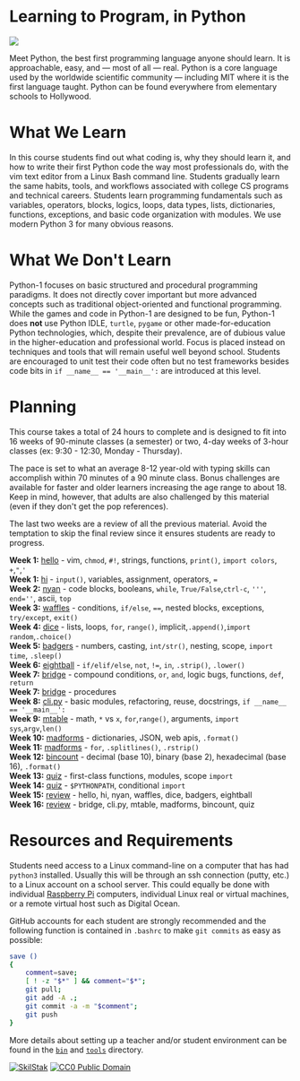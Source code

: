 # Learning to Program, in Python

![](https://www.python.org/static/community_logos/python-logo-generic.svg)

Meet Python, the best first programming language anyone should learn.
It is approachable, easy, and &mdash; most of all &mdash; real. Python is
a core language used by the worldwide scientific community &mdash; including
MIT where it is the first language taught. Python can be found everywhere
from elementary schools to Hollywood.

# What We Learn

In this course students find out what coding is, why they should learn
it, and how to write their first Python code the way most professionals
do, with the vim text editor from a Linux Bash command line. Students
gradually learn the same habits, tools, and workflows associated with
college CS programs and technical careers. Students learn programming
fundamentals such as variables, operators, blocks, logics, loops, data
types, lists, dictionaries, functions, exceptions, and basic code
organization with modules. We use modern Python 3 for many obvious
reasons.

# What We Don't Learn

Python-1 focuses on basic structured and procedural programming
paradigms. It does not directly cover important but more advanced concepts
such as traditional object-oriented and functional programming.  While the
games and code in Python-1 are designed to be fun, Python-1 does **not**
use Python IDLE, `turtle`, `pygame` or other made-for-education Python
technologies, which, despite their prevalence, are of dubious value in
the higher-education and professional world. Focus is placed instead on
techniques and tools that will remain useful well beyond school. Students
are encouraged to unit test their code often but no test frameworks
besides code bits in `if __name__ == '__main__':` are introduced at
this level.

# Planning

This course takes a total of 24 hours to complete and is designed
to fit into 16 weeks of 90-minute classes (a semester) or two, 4-day weeks of
3-hour classes (ex: 9:30 - 12:30, Monday - Thursday).

The pace is set to what an average 8-12 year-old with typing skills can
accomplish within 70 minutes of a 90 minute class. Bonus challenges are
available for faster and older learners increasing the age range to about 18.
Keep in mind, however, that adults are also challenged by this material
(even if they don't get the pop references).

The last two weeks are a review of all the previous material. Avoid the
temptation to skip the final review since it ensures students are ready to
progress.

**Week 1:** [hello](/hello) - vim, `chmod`, `#!`, strings, functions, `print()`, `import colors`, `+`,`"`,`'`<br>
**Week 1:** [hi](/hi) - `input()`, variables, assignment, operators, `=`<br>
**Week 2:** [nyan](/nyan) - code blocks, booleans, `while`, `True/False`,`ctrl-c`, `'''`, `end=''`, ascii, `top`<br>
**Week 3:** [waffles](/waffles) - conditions, `if/else`, `==`, nested blocks, exceptions, `try/except`, `exit()`<br>
**Week 4:** [dice](/dice) - lists, loops, `for`, `range()`, implicit,`.append()`,`import random`,`.choice()`<br>
**Week 5:** [badgers](/badgers) - numbers, casting, `int/str()`, nesting, scope, `import time`, `.sleep()`<br>
**Week 6:** [eightball](/eightball) - `if/elif/else`, `not`, `!=`, `in`, `.strip()`, `.lower()`<br>
**Week 7:** [bridge](/bridge) - compound conditions, `or`, `and`, logic bugs, functions, `def`, `return`<br>
**Week 7:** [bridge](/bridge) - procedures<br>
**Week 8:** [cli.py](/cli) - basic modules, refactoring, reuse, docstrings, `if
__name__ == '__main__':`<br>
**Week 9:** [mtable](/mtable) - math, `*` vs `x`, `for`,`range()`, arguments, `import sys`,`argv`,`len()`<br>
**Week 10:** [madforms](/madforms) - dictionaries, JSON, web apis, `.format()`<br>
**Week 11:** [madforms](/madforms) - `for`, `.splitlines()`, `.rstrip()`<br>
**Week 12:** [bincount](/bincount) - decimal (base 10), binary (base 2), hexadecimal (base 16), `.format()`<br>
**Week 13:** [quiz](/quiz) - first-class functions, modules, scope `import`<br>
**Week 14:** [quiz](/quiz) - `$PYTHONPATH`, conditional `import`<br>
**Week 15:** [review](/review) - hello, hi, nyan, waffles, dice, badgers,
eightball<br>
**Week 16:** [review](/review) - bridge, cli.py, mtable, madforms, bincount,
quiz<br>

# Resources and Requirements

Students need access to a Linux command-line on a computer that has had
`python3` installed. Usually this will be through an ssh connection
(putty, etc.) to a Linux account on a school server. This could equally
be done with individual [Raspberry Pi][] computers, individual Linux
real or virtual machines, or a remote virtual host such as Digital Ocean.

GitHub accounts for each student are strongly recommended and the
following function is contained in `.bashrc` to make `git commits`
as easy as possible:

```bash
save () 
{ 
    comment=save;
    [ ! -z "$*" ] && comment="$*";
    git pull;
    git add -A .;
    git commit -a -m "$comment";
    git push
}
```

More details about setting up a teacher and/or student environment can be
found in the [`bin`](bin) and [`tools`](tools) directory.

[![][logo]][scb] [![][cc0]][cc0link]

[logo]: http://skilstak.com/images/skilstak-logo-bw-31.svg "SkilStak"
[scb]: README-SKB.md
[cc0]: http://mirrors.creativecommons.org/presskit/buttons/88x31/svg/cc-zero.svg "CC0 Public Domain"
[cc0link]: https://creativecommons.org/publicdomain/zero/1.0/
[Raspberry Pi]: https://www.raspberrypi.org/
